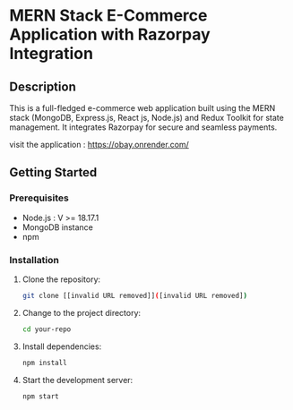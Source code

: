 # MERN Stack E-Commerce Application with Razorpay Integration


## Description

This is a full-fledged e-commerce web application built using the MERN stack (MongoDB, Express.js, React js, Node.js) and Redux Toolkit for state management. It integrates Razorpay for secure and seamless payments.

visit the application : https://obay.onrender.com/

## Getting Started

### Prerequisites

- Node.js : V >= 18.17.1
- MongoDB instance
- npm 

### Installation

1. Clone the repository:
   ```bash
   git clone [[invalid URL removed]]([invalid URL removed])
2. Change to the project directory:
   ```bash
   cd your-repo
3. Install dependencies:
   ```bash
   npm install
4. Start the development server:
   ```bash
   npm start
